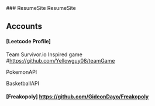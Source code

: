 <base target="_blank">
### ResumeSite
ResumeSite

## Accounts
#### [Leetcode Profile]

Team Survivor.io Inspired game
#https://github.com/Yellowguy08/teamGame

PokemonAPI

BasketballAPI


#### [Freakopoly] https://github.com/GideonDayo/Freakopoly
